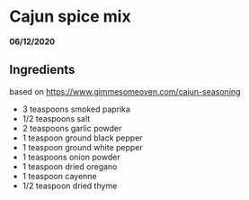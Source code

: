 ---
---

# Cajun spice mix

**06/12/2020**

## Ingredients

based on https://www.gimmesomeoven.com/cajun-seasoning

- 3 teaspoons smoked paprika
- 1/2 teaspoons salt
- 2 teaspoons garlic powder
- 1 teaspoon ground black pepper
- 1 teaspoon ground white pepper
- 1 teaspoons onion powder
- 1 teaspoon dried oregano
- 1 teaspoon cayenne
- 1/2 teaspoon dried thyme
